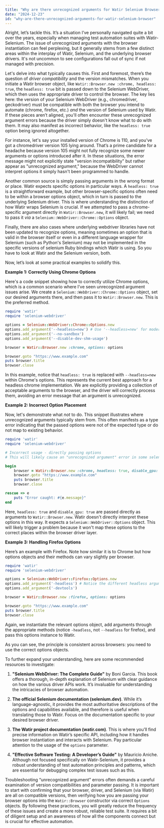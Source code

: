 ```yaml
---
title: "Why are there unrecognized arguments for Watir Selenium Browser?"
date: "2024-12-23"
id: "why-are-there-unrecognized-arguments-for-watir-selenium-browser"
---
```


Alright, let’s tackle this. It’s a situation I’ve personally navigated quite a bit over the years, especially when managing test automation suites with Watir-Selenium. The issue of unrecognized arguments with the browser instantiation can feel perplexing, but it generally stems from a few distinct areas within the interplay of Watir, Selenium, and the underlying browser drivers. It's not uncommon to see configurations fall out of sync if not managed with precision.

Let's delve into what typically causes this. First and foremost, there’s the question of *driver compatibility* and the version mismatches. When you initiate a Watir browser object, like `Watir::Browser.new :chrome, headless: true`, the `headless: true` bit is passed down to the Selenium WebDriver, which then uses the appropriate driver to control the browser. The key lies here: the version of your Selenium WebDriver (e.g., chromedriver, geckodriver) must be compatible with both the browser you intend to automate (chrome, firefox, etc.) *and* the version of Selenium used by Watir. If these pieces aren’t aligned, you'll often encounter these unrecognized argument errors because the driver simply doesn't know what to do with them. It may also manifest as incorrect behavior, like the `headless: true` option being ignored altogether.

For instance, let's say your installed version of Chrome is 110, and you’ve got a chromedriver version 105 lying around. That’s a prime candidate for a headache because version 105 might not fully recognize some newer arguments or options introduced after it. In these situations, the error message might not explicitly state "version incompatibility" but rather appear as "unrecognized argument," because the WebDriver cannot interpret options it simply hasn't been programmed to handle.

Another common source is simply passing arguments in the wrong format or place. Watir expects specific options in particular ways. A `headless: true` is a straightforward example, but other browser-specific options often need to be within a browser options object, which in turn is passed to the underlying Selenium driver. This is where understanding the distinction of how Watir wraps Selenium is crucial. If we attempted to pass a chrome-specific argument directly in `Watir::Browser.new`, it will likely fail; we need to pass it *via* a `Selenium::WebDriver::Chrome::Options` object.

Finally, there are also cases where underlying webdriver libraries have not been updated to recognize options, meaning sometimes an option that is valid in the browser itself or even in a different language wrapper for Selenium (such as Python's Selenium) may not be implemented in the specific versions of selenium Ruby bindings which Watir is using. So you have to look at Watir and the Selenium version, both.

Now, let’s look at some practical examples to solidify this.

**Example 1: Correctly Using Chrome Options**

Here's a code snippet showing how to correctly utilize Chrome options, which is a common scenario where I’ve seen unrecognized argument issues arise. We create a `Selenium::WebDriver::Chrome::Options` object, set our desired arguments there, and then pass it to `Watir::Browser.new`. This is the preferred method.

```ruby
require 'watir'
require 'selenium-webdriver'

options = Selenium::WebDriver::Chrome::Options.new
options.add_argument('--headless=new') # Use '--headless=new' for modern headless
options.add_argument('--no-sandbox')
options.add_argument('--disable-dev-shm-usage')

browser = Watir::Browser.new :chrome, options: options

browser.goto "https://www.example.com"
puts browser.title
browser.close
```

In this example, notice that `headless: true` is replaced with `--headless=new` within Chrome's options. This represents the current best approach for a headless chrome implementation.  We are explicitly providing a collection of acceptable arguments to the browser, and the driver will correctly process them, avoiding an error message that an argument is unrecognized.

**Example 2: Incorrect Option Placement**

Now, let's demonstrate what *not* to do. This snippet illustrates where unrecognized arguments typically stem from. This often manifests as a type error indicating that the passed options were not of the expected type or do not map to existing behavior.

```ruby
require 'watir'
require 'selenium-webdriver'

# Incorrect usage - directly passing options
# This will likely cause an "unrecognized argument" error in some selenium versions

begin
    browser = Watir::Browser.new :chrome, headless: true, disable_gpu: true
    browser.goto "https://www.example.com"
    puts browser.title
    browser.close

rescue => e
    puts "Error caught: #{e.message}"
end
```
Here, `headless: true` and `disable_gpu: true` are passed directly as arguments to `Watir::Browser.new`. Watir doesn't directly interpret these options in this way. It expects a `Selenium::WebDriver::Options` object. This will likely trigger a problem because it won't map these options to the correct places within the browser driver layer.

**Example 3: Handling Firefox Options**

Here’s an example with Firefox. Note how similar it is to Chrome but how options objects and their methods can vary slightly per browser.

```ruby
require 'watir'
require 'selenium-webdriver'

options = Selenium::WebDriver::Firefox::Options.new
options.add_argument('-headless') # Notice the different headless argument form
options.add_argument('-devtools')

browser = Watir::Browser.new :firefox, options: options

browser.goto "https://www.example.com"
puts browser.title
browser.close
```

Again, we instantiate the relevant options object, add arguments through the appropriate methods (notice `-headless`, not `--headless` for firefox), and pass this options instance to Watir.

As you can see, the principle is consistent across browsers: you need to use the correct options objects.

To further expand your understanding, here are some recommended resources to investigate:

1.  **"Selenium WebDriver: The Complete Guide"** by Boni Garcia. This book offers a thorough, in-depth explanation of Selenium with clear guidance on how the various driver APIs work. It’s invaluable for understanding the intricacies of browser automation.

2.  **The official Selenium documentation (selenium.dev)**. While it’s language-agnostic, it provides the most authoritative descriptions of the options and capabilities available, and therefore is useful when translating those to Watir. Focus on the documentation specific to your desired browser driver.

3.  **The Watir project documentation (watir.com)**. This is where you’ll find precise information on Watir’s specific API, including how it handles browser instantiation and interacts with Selenium. Pay particular attention to the usage of the `options` parameter.

4.  **"Effective Software Testing: A Developer’s Guide"** by Mauricio Aniche. Although not focused specifically on Watir-Selenium, it provides a robust understanding of test automation principles and patterns, which are essential for debugging complex test issues such as this.

Troubleshooting “unrecognized argument” errors often demands a careful examination of version compatibilities and parameter passing. It is important to start with confirming that your browser, driver, and Selenium (via Watir) are all on compatible versions, then verifying how you are passing your browser options into the `Watir::Browser` constructor via correct `Options` objects. By following these practices, you will greatly reduce the frequency of these issues and create a more robust, reliable test suite. It requires a bit of diligent setup and an awareness of how all the components connect but is crucial for effective automation.
